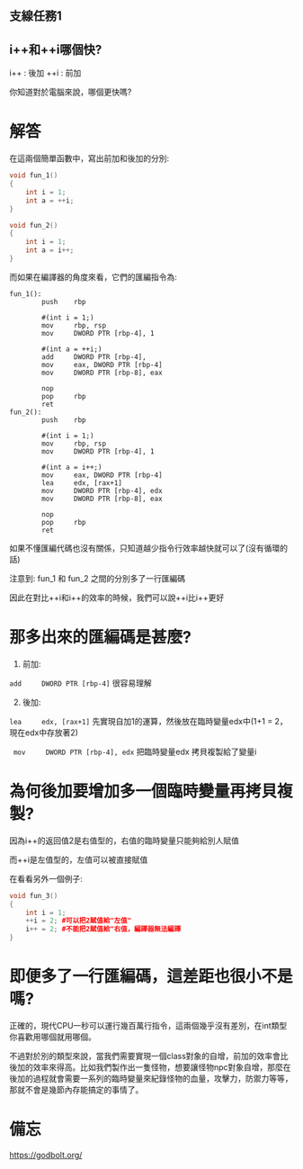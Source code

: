 ## 支線任務1
## i++和++i哪個快?

i++ : 後加
++i : 前加

你知道對於電腦來說，哪個更快嗎?

# 解答
在這兩個簡單函數中，寫出前加和後加的分別:
```c++
void fun_1()
{
    int i = 1;
    int a = ++i;
}

void fun_2()
{
    int i = 1;
    int a = i++;
}
```

而如果在編譯器的角度來看，它們的匯編指令為:
```
fun_1():
        push    rbp

        #(int i = 1;)
        mov     rbp, rsp
        mov     DWORD PTR [rbp-4], 1 

        #(int a = ++i;)
        add     DWORD PTR [rbp-4],
        mov     eax, DWORD PTR [rbp-4]
        mov     DWORD PTR [rbp-8], eax

        nop
        pop     rbp
        ret
fun_2():
        push    rbp

        #(int i = 1;)
        mov     rbp, rsp 
        mov     DWORD PTR [rbp-4], 1

        #(int a = i++;)
        mov     eax, DWORD PTR [rbp-4]
        lea     edx, [rax+1]
        mov     DWORD PTR [rbp-4], edx
        mov     DWORD PTR [rbp-8], eax

        nop
        pop     rbp
        ret
```

如果不懂匯編代碼也沒有關係，只知道越少指令行效率越快就可以了(沒有循環的話)

注意到: fun_1 和 fun_2 之間的分別多了一行匯編碼

因此在對比++i和i++的效率的時候，我們可以說++i比i++更好

# 那多出來的匯編碼是甚麼?

1. 前加: 

``` add     DWORD PTR [rbp-4] ``` 很容易理解

2. 後加:

``` lea     edx, [rax+1] ``` 先實現自加1的運算，然後放在臨時變量edx中(1+1 = 2，現在edx中存放著2)

``` mov     DWORD PTR [rbp-4], edx``` 把臨時變量edx 拷貝複製給了變量i

# 為何後加要增加多一個臨時變量再拷貝複製?

因為i++的返回值2是右值型的，右值的臨時變量只能夠給別人賦值

而++i是左值型的，左值可以被直接賦值

在看看另外一個例子:
```c++
void fun_3()
{
    int i = 1;
    ++i = 2; #可以把2賦值給"左值"
    i++ = 2; #不能把2賦值給"右值，編譯器無法編譯
}
```

# 即便多了一行匯編碼，這差距也很小不是嗎?

正確的，現代CPU一秒可以運行幾百萬行指令，這兩個幾乎沒有差別，在int類型你喜歡用哪個就用哪個。

不過對於別的類型來說，當我們需要實現一個class對象的自增，前加的效率會比後加的效率來得高。比如我們製作出一隻怪物，想要讓怪物npc對象自增，那麼在後加的過程就會需要一系列的臨時變量來紀錄怪物的血量，攻擊力，防禦力等等，那就不會是幾節內存能搞定的事情了。

# 備忘
https://godbolt.org/